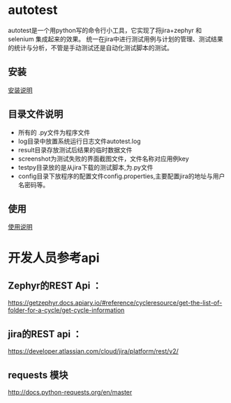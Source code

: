 # autotest
autotest是一个用python写的命令行小工具，它实现了将jira+zephyr 和 selenium 集成起来的效果。
统一在jira中进行测试用例与计划的管理、测试结果的统计与分析，不管是手动测试还是自动化测试脚本的测试。

## 安装
[安装说明](INSTALL.md)

## 目录文件说明

- 所有的 .py文件为程序文件
- log目录中放置系统运行日志文件autotest.log
- result目录存放测试后结果的临时数据文件
- screenshot为测试失败的界面截图文件，文件名称对应用例key
- testpy目录放的是从jira下载的测试脚本,为.py文件
- config目录下放程序的配置文件config.properties,主要配置jira的地址与用户名密码等。


## 使用
[使用说明](MANUAL.md)


# 开发人员参考api

## Zephyr的REST Api ：
https://getzephyr.docs.apiary.io/#reference/cycleresource/get-the-list-of-folder-for-a-cycle/get-cycle-information

## jira的REST api ：
https://developer.atlassian.com/cloud/jira/platform/rest/v2/


## requests 模块 
http://docs.python-requests.org/en/master



